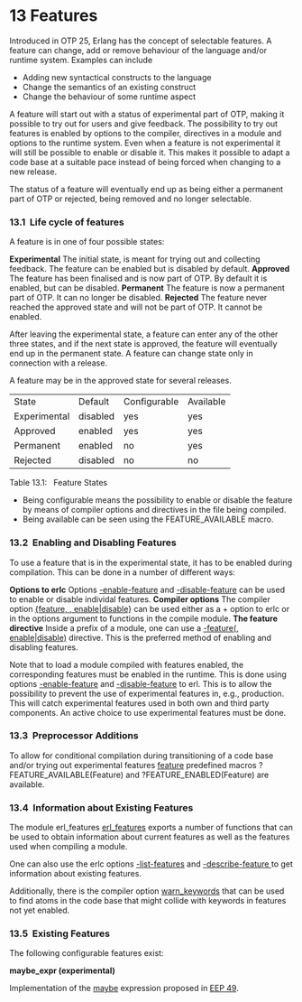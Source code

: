 
# 13 Features

 Introduced in OTP 25, Erlang has the concept of selectable features.
 A feature can change, add or remove behaviour of the language and/or
 runtime system. Examples can include
 


* Adding new syntactical constructs to the language
* Change the semantics of an existing construct
* Change the behaviour of some runtime aspect



 A feature will start out with a status of experimental part of OTP,
 making it possible to try out for users and give feedback. The
 possibility to try out features is enabled by options to the
 compiler, directives in a module and options to the runtime system.
 Even when a feature is not experimental it will still be possible to
 enable or disable it. This makes it possible to adapt a code base
 at a suitable pace instead of being forced when changing to a new
 release.
 



 The status of a feature will eventually end up as being either a
 permanent part of OTP or rejected, being removed and no longer
 selectable.
 

<!--#life-cycle-of-features#-->
### 13.1  Life cycle of features


A feature is in one of four possible states:



**Experimental**
The initial state, is meant for trying out and collecting
 feedback. The feature can be enabled but is disabled by
 default.
**Approved**
The feature has been finalised and is now part of OTP. By
 default it is enabled, but can be disabled.
**Permanent**
The feature is now a permanent part of OTP. It can no
 longer be disabled.
**Rejected**
The feature never reached the approved state and will not
 be part of OTP. It cannot be enabled.


 After leaving the experimental state, a feature can enter any of
 the other three states, and if the next state is approved, the
 feature will eventually end up in the permanent state. A feature
 can change state only in connection with a release.
 



 A feature may be in the approved state for several releases.
 





|  |  |  |  |
| --- | --- | --- | --- |
| State | Default | Configurable | Available |
| Experimental | disabled | yes | yes |
| Approved | enabled | yes | yes |
| Permanent | enabled | no | yes |
| Rejected | disabled | no | no |


Table
 13.1:
  
 Feature States



* Being configurable means the possibility to enable or
 disable the feature by means of compiler options and directives
 in the file being compiled.
* Being available can be seen using the
 FEATURE_AVAILABLE macro.

<!--#enabling-and-disabling-features#-->
### 13.2  Enabling and Disabling Features


To use a feature that is in the experimental state, it has to
 be enabled during compilation. This can be done in a number of
 different ways:
 



**Options to erlc**
Options [-enable-feature](https://www.erlang.org/../man/erlc.html#enable-feature)
 and [-disable-feature](https://www.erlang.org/../man/erlc.html#disable-feature)
 can be used to enable or disable individal features.
**Compiler options**
The compiler option [{feature,
 <feature>, enable|disable}](https://www.erlang.org/../man/compile.html#feature-option) can be used either
 as a +<term> option to erlc or in the options
 argument to functions in the compile module.
**The feature directive**
Inside a prefix of a module, one can use a [-feature(<feature>,
 enable|disable)](https://www.erlang.org/macros.html#feature-directive) directive. This is the preferred
 method of enabling and disabling features.


 Note that to load a module compiled with features enabled, the
 corresponding features must be enabled in the runtime. This
 is done using options [-enable-feature](https://www.erlang.org/../man/erl.html#enable-feature)
 and [-disable-feature](https://www.erlang.org/../man/erl.html#disable-feature)
 to erl. This is to allow the possibility to prevent
 the use of experimental features in, e.g., production. This
 will catch experimental features used in both own and third
 party components. An active choice to use experimental
 features must be done.
 

<!--#preprocessor-additions#-->
### 13.3  Preprocessor Additions



 To allow for conditional compilation during transitioning of a
 code base and/or trying out experimental features [feature](https://www.erlang.org/../reference_manual/macros.html#predefined-macros)
predefined macros ?FEATURE_AVAILABLE(Feature) and
 ?FEATURE_ENABLED(Feature) are available.
 

<!--#information-about-existing-features#-->
### 13.4  Information about Existing Features



 The module erl_features [erl_features](https://www.erlang.org/../man/erl_features.html) exports
 a number of functions that can be used to obtain information about
 current features as well as the features used when compiling a
 module.
 


One can also use the erlc options [-list-features](https://www.erlang.org/../man/erlc.html#list-features)
 and [-describe-feature
 <feature>](https://www.erlang.org/../man/erlc.html#describe-feature) to get information about existing
 features.
 



 Additionally, there is the compiler option
 [warn_keywords](https://www.erlang.org/../man/compile.html#warn-keywords)
 that can be used to find atoms in the code base that might
 collide with keywords in features not yet enabled.
 

<!--#existing-features#-->
### 13.5  Existing Features



 The following configurable features exist:
 



**maybe_expr (experimental)**

 Implementation of the [maybe](https://www.erlang.org/expressions.html#maybe) expression
 proposed in [EEP 49](https://www.erlang.org/eeps/eep-0049).





